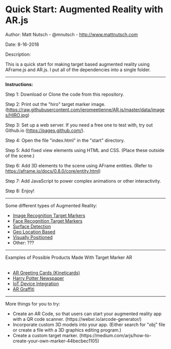 <h1>Quick Start: Augmented Reality with AR.js</h1>

Author: Matt Nutsch - @mnutsch - http://www.mattnutsch.com

Date: 8-16-2018

Description:

This is a quick start for making target based augmented reality using AFrame.js and AR.js.
I put all of the dependencies into a single folder.

<hr>

<strong>Instructions:</strong>

Step 1: Download or Clone the code from this repository.

Step 2: Print out the "hiro" target marker image. (https://raw.githubusercontent.com/jeromeetienne/AR.js/master/data/images/HIRO.jpg)

Step 3: Set up a web server. If you need a free one to test with, try out Github.io (https://pages.github.com/).

Step 4: Open the file "index.html" in the "start" directory.

Step 5: Add fixed view elements using HTML and CSS. (Place these outside of the scene.) 

Step 6: Add 3D elements to the scene using AFrame entities. (Refer to https://aframe.io/docs/0.8.0/core/entity.html)

Step 7: Add JavaScript to power complex animations or other interactivity.

Step 8: Enjoy!

<hr>

Some different types of Augmented Reality:</br>
<ul>
<li><a href="https://www.mattnutsch.com/gifs/target_markers_chemistry.gif">Image Recognition Target Markers</a></li>
<li><a href="https://www.mattnutsch.com/gifs/face_recognition_resized.gif">Face Recognition Target Markers</a></li>
<li><a href="https://www.mattnutsch.com/gifs/markerless_ar.gif">Surface Detection</a></li>
<li><a href="https://www.mattnutsch.com/gifs/pokemon_go.gif">Geo Location Based</a></li>
<li><a href="https://www.mattnutsch.com/gifs/.gif">Visually Positioned</a></li>
<li>Other: ???</li>
</ul>

<hr>

Examples of Possible Products Made With Target Marker AR</br><br/>

<ul>
<li><a href="https://www.mattnutsch.com/gifs/AR_greeting_cards.gif">AR Greeting Cards (Kineticards)</a></li>
<li><a href="https://www.mattnutsch.com/gifs/harry_potter_paper_ar.gif">Harry Potter Newspaper</a></li>
<li><a href="https://www.mattnutsch.com/gifs/iot_device_integ.gif">IoT Device Integration</a></li>
<li><a href="https://www.mattnutsch.com/gifs/ar_graffiti.gif">AR Graffiti</a></li>
</ul>

<hr>

More things for you to try:

<ul>
<li>Create an AR Code, so that users can start your augmented reality app with a QR code scanner. (https://webxr.io/arcode-generator/)</li>

<li>Incorporate custom 3D models into your app. (Either search for "obj" file or create a file with a 3D graphics editing program.)</li>

<li>Create a custom target marker. (https://medium.com/arjs/how-to-create-your-own-marker-44becbec1105)</li>
</ul>

